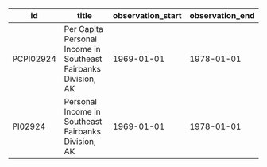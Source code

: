 | id        | title                                                          | observation_start   | observation_end   |
|-----------|----------------------------------------------------------------|---------------------|-------------------|
| PCPI02924 | Per Capita Personal Income in Southeast Fairbanks Division, AK | 1969-01-01          | 1978-01-01        |
| PI02924   | Personal Income in Southeast Fairbanks Division, AK            | 1969-01-01          | 1978-01-01        |